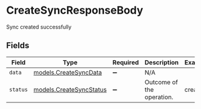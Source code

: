 # CreateSyncResponseBody

Sync created successfully


## Fields

| Field                                                                  | Type                                                                   | Required                                                               | Description                                                            | Example                                                                |
| ---------------------------------------------------------------------- | ---------------------------------------------------------------------- | ---------------------------------------------------------------------- | ---------------------------------------------------------------------- | ---------------------------------------------------------------------- |
| `data`                                                                 | [models.CreateSyncData](../../models/operations/createsyncdata.md)     | :heavy_minus_sign:                                                     | N/A                                                                    |                                                                        |
| `status`                                                               | [models.CreateSyncStatus](../../models/operations/createsyncstatus.md) | :heavy_minus_sign:                                                     | Outcome of the operation.                                              | created                                                                |